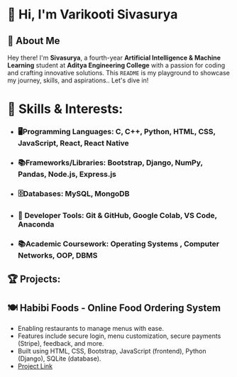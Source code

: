 # 👋 Hi, I'm Varikooti Sivasurya

## 📌 About Me

Hey there! I'm **Sivasurya**, a fourth-year **Artificial Intelligence & Machine Learning** student at **Aditya Engineering College** with a passion for coding and crafting innovative solutions. This `README` is my playground to showcase my journey, skills, and aspirations.. Let's dive in! 

# 🚀 Skills & Interests:

- ### 🖥️**Programming Languages**:  C, C++, Python, HTML, CSS, JavaScript, React, React Native  
- ### 📚**Frameworks/Libraries**:  Bootstrap, Django, NumPy, Pandas, Node.js, Express.js  
- ### 🗄️**Databases**: MySQL, MongoDB  
- ### 🧰 **Developer Tools**: Git & GitHub, Google Colab, VS Code, Anaconda  
- ### 📚**Academic Coursework**:  Operating Systems , Computer Networks, OOP, DBMS  

## 🏆 Projects:

## 🍽️ Habibi Foods - Online Food Ordering System
- Enabling restaurants to manage menus with ease.
- Features include secure login, menu customization, secure payments (Stripe), feedback, and more.
- Built using HTML, CSS, Bootstrap, JavaScript (frontend), Python (Django), SQLite (database).
- [Project Link](https://github.com/varikootisivasurya/Online-Food-ordering)
